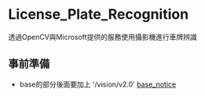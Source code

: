 # License_Plate_Recognition
透過OpenCV與Microsoft提供的服務使用攝影機進行車牌辨識

## 事前準備

- base的部分後面要加上 '/vision/v2.0'
  [base_notice](./images/base_notice.png)
  



